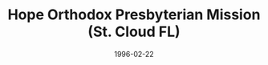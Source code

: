 ---
date: &id001 1996-02-22
end_date: null
location:
  address: null
  city: St. Cloud
  state: FL
minister:
- end: 2002-01-01
  name: Chad Sadorf
  start: 1996-02-22
  type: Evangelist
- end: 2004-01-01
  name: William Holiday
  start: 2002-01-01
  type: Evangelist
ministers:
- Chad Sadorf
- William Holiday
name: Hope Orthodox Presbyterian Mission
names: null
origination_date: *id001
raw_data: "FLORIDA St. Cloud\n\nHope Orthodox Presbyterian Mission  (February 22,\
  \ 1996\u2013April 14, 2005)\nEvangelists: Chad Sadorf, 1996\u20132002\nWilliam Holiday,\
  \ 2002\u20134"
received_from: null
states:
- FL
status:
  active: false
  end_date: 2005-04-14
  reason: null
  received_from: null
  withdrawal_to: null
title: Hope Orthodox Presbyterian Mission (St. Cloud FL)

---